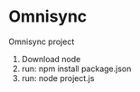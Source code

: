 # Omnisync
Omnisync project



1. Download node
2. run: npm install package.json
3. run: node project.js
